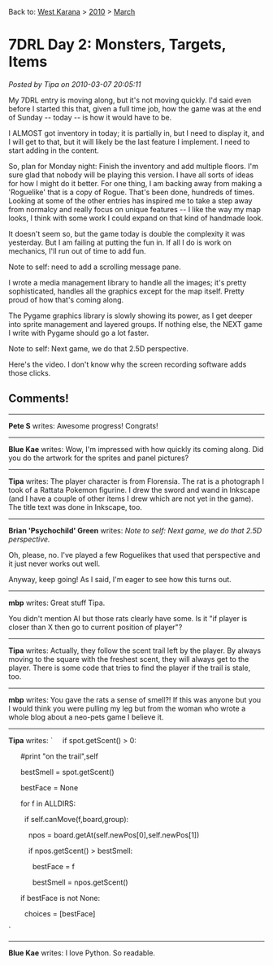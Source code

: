 Back to: [West Karana](/posts/westkarana.md) > [2010](/posts/2010/westkarana.md) > [March](./westkarana.md)
# 7DRL Day 2: Monsters, Targets, Items

*Posted by Tipa on 2010-03-07 20:05:11*

My 7DRL entry is moving along, but it's not moving quickly. I'd said even before I started this that, given a full time job, how the game was at the end of Sunday -- today -- is how it would have to be.

I ALMOST got inventory in today; it is partially in, but I need to display it, and I will get to that, but it will likely be the last feature I implement. I need to start adding in the content.

So, plan for Monday night: Finish the inventory and add multiple floors. I'm sure glad that nobody will be playing this version. I have all sorts of ideas for how I might do it better. For one thing, I am backing away from making a 'Roguelike' that is a copy of Rogue. That's been done, hundreds of times. Looking at some of the other entries has inspired me to take a step away from normalcy and really focus on unique features -- I like the way my map looks, I think with some work I could expand on that kind of handmade look.

It doesn't seem so, but the game today is double the complexity it was yesterday. But I am failing at putting the fun in. If all I do is work on mechanics, I'll run out of time to add fun.

Note to self: need to add a scrolling message pane.

I wrote a media management library to handle all the images; it's pretty sophisticated, handles all the graphics except for the map itself. Pretty proud of how that's coming along.

The Pygame graphics library is slowly showing its power, as I get deeper into sprite management and layered groups. If nothing else, the NEXT game I write with Pygame should go a lot faster.

Note to self: Next game, we do that 2.5D perspective.

Here's the video. I don't know why the screen recording software adds those clicks.


## Comments!

---

**Pete S** writes: Awesome progress! Congrats!

---

**Blue Kae** writes: Wow, I'm impressed with how quickly its coming along. Did you do the artwork for the sprites and panel pictures?

---

**Tipa** writes: The player character is from Florensia. The rat is a photograph I took of a Rattata Pokemon figurine. I drew the sword and wand in Inkscape (and I have a couple of other items I drew which are not yet in the game). The title text was done in Inkscape, too.

---

**Brian 'Psychochild' Green** writes: *Note to self: Next game, we do that 2.5D perspective.*

Oh, please, no. I've played a few Roguelikes that used that perspective and it just never works out well.

Anyway, keep going! As I said, I'm eager to see how this turns out.

---

**mbp** writes: Great stuff Tipa. 

You didn't mention AI but those rats clearly have some. Is it "if player is closer than X then go to current position of player"?

---

**Tipa** writes: Actually, they follow the scent trail left by the player. By always moving to the square with the freshest scent, they will always get to the player. There is some code that tries to find the player if the trail is stale, too.

---

**mbp** writes: You gave the rats a sense of smell?! If this was anyone but you I would think you were pulling my leg but from the woman who wrote a whole blog about a neo-pets game I believe it.

---

**Tipa** writes: `
    if spot.getScent() > 0:  

      #print "on the trail",self  

      bestSmell = spot.getScent()  

      bestFace = None  

      for f in ALLDIRS:  

        if self.canMove(f,board,group):  

          npos = board.getAt(self.newPos[0],self.newPos[1])  

          if npos.getScent() > bestSmell:  

            bestFace = f  

            bestSmell = npos.getScent()  

      if bestFace is not None:  

        choices = [bestFace]  

`


---

**Blue Kae** writes: I love Python. So readable.

